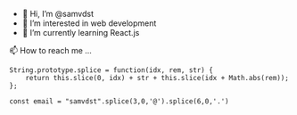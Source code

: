 - 👋 Hi, I’m @samvdst
- 👀 I’m interested in web development
- 🌱 I’m currently learning React.js

📫 How to reach me ...

```
String.prototype.splice = function(idx, rem, str) {
    return this.slice(0, idx) + str + this.slice(idx + Math.abs(rem));
};

const email = "samvdst".splice(3,0,'@').splice(6,0,'.')
```
